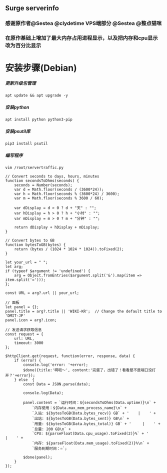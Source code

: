 ## Surge serverinfo
### 感谢原作者@Sestea @clydetime  VPS端部分 @Sestea @整点猫咪
### 在原作基础上增加了最大内存占用进程显示，以及把内存和cpu显示改为百分比显示

# 安装步骤(Debian)

##### 更新升级包管理
`apt update && apt upgrade -y`
##### 安装python
`apt install python python3-pip`
##### 安装psutil库
`pip3 install psutil`
##### 编写程序
`vim /root/servertraffic.py`
```
// Convert seconds to days, hours, minutes
function secondsToDhms(seconds) {
    seconds = Number(seconds);
    var d = Math.floor(seconds / (3600*24));
    var h = Math.floor(seconds % (3600*24) / 3600);
    var m = Math.floor(seconds % 3600 / 60);
    
    var dDisplay = d > 0 ? d + "天" : "";
    var hDisplay = h > 0 ? h + "小时" : "";
    var mDisplay = m > 0 ? m + "分钟" : "";
    
    return dDisplay + hDisplay + mDisplay; 
}

// Convert bytes to GB
function bytesToGB(bytes) {
    return (bytes / (1024 * 1024 * 1024)).toFixed(2);
}

let your_url = " ";
let arg;
if (typeof $argument != 'undefined') {
    arg = Object.fromEntries($argument.split('&').map(item => item.split('=')));
};

const URL = arg?.url || your_url;

// 面板
let panel = {};
panel.title = arg?.title || 'WIKI-KR';  // Change the default title to 'DMIT-JP'
panel.icon = arg?.icon;

// 发送请求获取信息
const request = {
    url: URL,
    timeout: 3000
};

$httpClient.get(request, function(error, response, data) {
    if (error) {
        console.log('error: '+error);
        $done({title:'啊呃～', content:'完蛋了，出错了！看看是不是端口没打开？'+error});
    } else  {
        const Data = JSON.parse(data);
        
        console.log(Data);

        panel.content = `运行时间：${secondsToDhms(Data.uptime)}\n` +
            `内存使用：${Data.max_mem_process_name}\n` +
            `入站: ${bytesToGB(Data.bytes_recv)} GB` + '    |    ' + 
            `出站: ${bytesToGB(Data.bytes_sent)} GB\n` +
            `用量: ${bytesToGB(Data.bytes_total)} GB` + '     |    ' + 
            `总量: 200 GB\n` +
            `CPU: ${parseFloat(Data.cpu_usage).toFixed(2)}%` + '           |    ' + 
            `内存: ${parseFloat(Data.mem_usage).toFixed(2)}%\n` +
            `服务到期时间：♾️`;

        $done(panel);
    }
});
```
